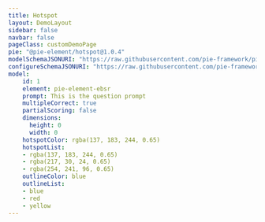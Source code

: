 ```yaml
---
title: Hotspot
layout: DemoLayout
sidebar: false
navbar: false
pageClass: customDemoPage
pie: "@pie-element/hotspot@1.0.4"
modelSchemaJSONURI: "https://raw.githubusercontent.com/pie-framework/pie-elements/develop/packages/hotspot/docs/pie-schema.json"
configureSchemaJSONURI: "https://raw.githubusercontent.com/pie-framework/pie-elements/develop/packages/hotspot/docs/config-schema.json"
model:
    id: 1
    element: pie-element-ebsr
    prompt: This is the question prompt
    multipleCorrect: true
    partialScoring: false
    dimensions: 
      height: 0
      width: 0
    hotspotColor: rgba(137, 183, 244, 0.65)
    hotspotList: 
    - rgba(137, 183, 244, 0.65)
    - rgba(217, 30, 24, 0.65)
    - rgba(254, 241, 96, 0.65)
    outlineColor: blue
    outlineList: 
    - blue
    - red
    - yellow
---
```

